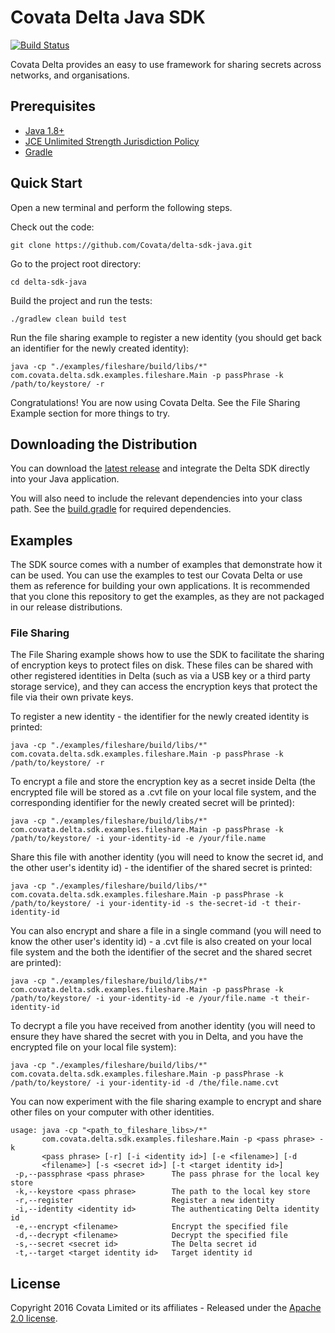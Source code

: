 # Covata Delta Java SDK
[![Build Status](https://travis-ci.org/Covata/delta-sdk-java.svg?branch=master)](https://travis-ci.org/Covata/delta-sdk-java)

Covata Delta provides an easy to use framework for sharing secrets across networks, and organisations.

## Prerequisites

* [Java 1.8+](http://www.oracle.com/technetwork/java/javase/downloads/jdk8-downloads-2133151.html "Java SE Development Kit 8 Downloads")
* [JCE Unlimited Strength Jurisdiction Policy](http://www.oracle.com/technetwork/java/javase/downloads/jce8-download-2133166.html)
* [Gradle](https://gradle.org/ "Gradle Build Tool")

## Quick Start

Open a new terminal and perform the following steps.

Check out the code:
```
git clone https://github.com/Covata/delta-sdk-java.git
```

Go to the project root directory:
```
cd delta-sdk-java
```

Build the project and run the tests:
```
./gradlew clean build test
```

Run the file sharing example to register a new identity (you should get back an identifier for the newly created identity):
```
java -cp "./examples/fileshare/build/libs/*" com.covata.delta.sdk.examples.fileshare.Main -p passPhrase -k /path/to/keystore/ -r
```

Congratulations! You are now using Covata Delta. See the File Sharing Example section for more things to try.

## Downloading the Distribution
 
You can download the [latest release](https://github.com/Covata/delta-sdk-java/releases "Covata Delta SDK (Java)") and integrate the Delta SDK directly into your Java application. 

You will also need to include the relevant dependencies into your class path. See the [build.gradle](https://github.com/Covata/delta-sdk-java/blob/master/build.gradle "build.gradle") for required dependencies.

## Examples

The SDK source comes with a number of examples that demonstrate how it can be used. You can use the examples to test our Covata Delta or use them as reference for building your own applications. It is recommended that you clone this repository to get the examples, as they are not packaged in our release distributions. 

### File Sharing

The File Sharing example shows how to use the SDK to facilitate the sharing of encryption keys to protect files on disk. These files can be shared with other registered identities in Delta (such as via a USB key or a third party storage service), and they can access the encryption keys that protect the file via their own private keys.

To register a new identity - the identifier for the newly created identity is printed:
```
java -cp "./examples/fileshare/build/libs/*" com.covata.delta.sdk.examples.fileshare.Main -p passPhrase -k /path/to/keystore/ -r
```

To encrypt a file and store the encryption key as a secret inside Delta (the encrypted file will be stored as a .cvt file on your local file system, and the corresponding identifier for the newly created secret will be printed):
```
java -cp "./examples/fileshare/build/libs/*" com.covata.delta.sdk.examples.fileshare.Main -p passPhrase -k /path/to/keystore/ -i your-identity-id -e /your/file.name
```

Share this file with another identity (you will need to know the secret id, and the other user's identity id) - the identifier of the shared secret is printed:
```
java -cp "./examples/fileshare/build/libs/*" com.covata.delta.sdk.examples.fileshare.Main -p passPhrase -k /path/to/keystore/ -i your-identity-id -s the-secret-id -t their-identity-id
```

You can also encrypt and share a file in a single command (you will need to know the other user's identity id) - a .cvt file is also created on your local file system and the both the identifier of the secret and the shared secret are printed):
```
java -cp "./examples/fileshare/build/libs/*" com.covata.delta.sdk.examples.fileshare.Main -p passPhrase -k /path/to/keystore/ -i your-identity-id -e /your/file.name -t their-identity-id
```


To decrypt a file you have received from another identity (you will need to ensure they have shared the secret with you in Delta, and you have the encrypted file on your local file system):
```
java -cp "./examples/fileshare/build/libs/*" com.covata.delta.sdk.examples.fileshare.Main -p passPhrase -k /path/to/keystore/ -i your-identity-id -d /the/file.name.cvt
```

You can now experiment with the file sharing example to encrypt and share other  files on your computer with other identities.
```
usage: java -cp "<path_to_fileshare_libs>/*"
       com.covata.delta.sdk.examples.fileshare.Main -p <pass phrase> -k
       <pass phrase> [-r] [-i <identity id>] [-e <filename>] [-d
       <filename>] [-s <secret id>] [-t <target identity id>]
 -p,--passphrase <pass phrase>      The pass phrase for the local key store
 -k,--keystore <pass phrase>        The path to the local key store
 -r,--register                      Register a new identity
 -i,--identity <identity id>        The authenticating Delta identity id
 -e,--encrypt <filename>            Encrypt the specified file
 -d,--decrypt <filename>            Decrypt the specified file
 -s,--secret <secret id>            The Delta secret id
 -t,--target <target identity id>   Target identity id
 ```

## License

Copyright 2016 Covata Limited or its affiliates - Released under the [Apache 2.0 license](http://www.apache.org/licenses/LICENSE-2.0.html).
